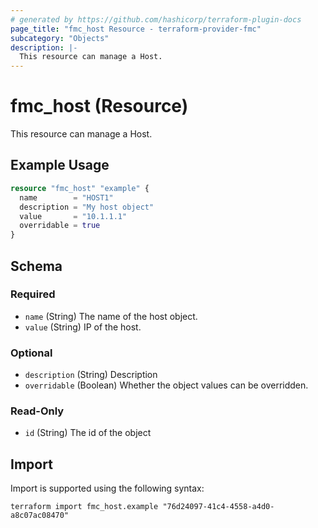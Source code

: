 ```yaml
---
# generated by https://github.com/hashicorp/terraform-plugin-docs
page_title: "fmc_host Resource - terraform-provider-fmc"
subcategory: "Objects"
description: |-
  This resource can manage a Host.
---
```


# fmc_host (Resource)

This resource can manage a Host.

## Example Usage

```terraform
resource "fmc_host" "example" {
  name        = "HOST1"
  description = "My host object"
  value       = "10.1.1.1"
  overridable = true
}
```

<!-- schema generated by tfplugindocs -->
## Schema

### Required

- `name` (String) The name of the host object.
- `value` (String) IP of the host.

### Optional

- `description` (String) Description
- `overridable` (Boolean) Whether the object values can be overridden.

### Read-Only

- `id` (String) The id of the object

## Import

Import is supported using the following syntax:

```shell
terraform import fmc_host.example "76d24097-41c4-4558-a4d0-a8c07ac08470"
```
